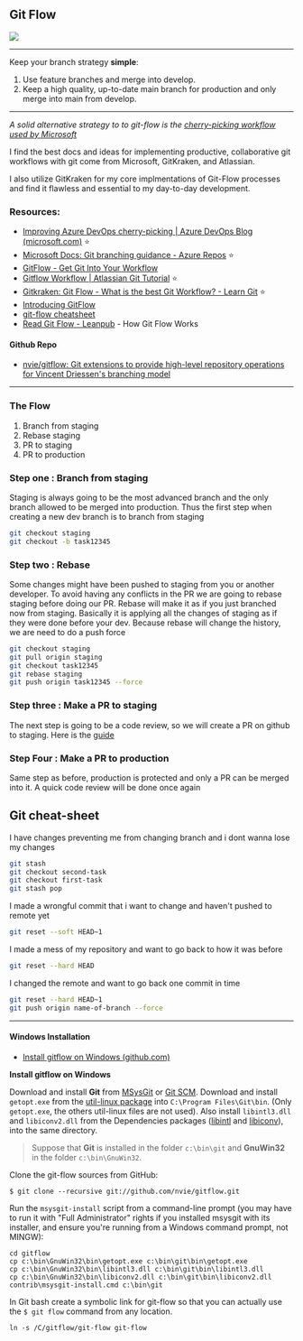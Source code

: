 ## Git Flow

![](https://image.slidesharecdn.com/gitflow-160421170910/95/git-flow-7-638.jpg?cb=1461258649)

***

Keep your branch strategy **simple**:

1. Use feature branches and merge into develop.
2. Keep a high quality, up-to-date main branch for production and only merge into main from develop. 

***

*A solid alternative strategy to to git-flow is the [cherry-picking workflow used by Microsoft](https://devblogs.microsoft.com/devops/improving-azure-devops-cherry-picking/)*

I find the best docs and ideas for implementing productive, collaborative git workflows with git come from Microsoft, GitKraken, and Atlassian.

I also utilize GitKraken for my core implmentations of Git-Flow processes and find it flawless and essential to my day-to-day development.

### Resources:

- [Improving Azure DevOps cherry-picking | Azure DevOps Blog (microsoft.com)](https://devblogs.microsoft.com/devops/improving-azure-devops-cherry-picking/) ⭐
- [Microsoft Docs: Git branching guidance - Azure Repos](https://docs.microsoft.com/en-us/azure/devops/repos/git/git-branching-guidance?view=azure-devops) ⭐
- [GitFlow - Get Git Into Your Workflow](https://www.gitflow.com/)
- [Gitflow Workflow | Atlassian Git Tutorial](https://www.atlassian.com/git/tutorials/comparing-workflows/gitflow-workflow) ⭐
- [Gitkraken: Git Flow - What is the best Git Workflow? - Learn Git](https://www.gitkraken.com/learn/git/git-flow) ⭐
- [Introducing GitFlow](https://datasift.github.io/gitflow/IntroducingGitFlow.html)
- [git-flow cheatsheet](https://danielkummer.github.io/git-flow-cheatsheet/)
- [Read Git Flow - Leanpub](https://leanpub.com/git-flow/read) - How Git Flow Works

#### Github Repo

- [nvie/gitflow: Git extensions to provide high-level repository operations for Vincent Driessen's branching model](https://github.com/nvie/gitflow)

***

### The Flow
1. Branch from staging
2. Rebase staging
3. PR to staging
4. PR to production

### Step one : Branch from staging
Staging is always going to be the most advanced branch and the only branch allowed to be merged into production. Thus the first step when creating a new dev branch is to branch from staging

```bash
git checkout staging
git checkout -b task12345
```

### Step two : Rebase
Some changes might have been pushed to staging from you or another developer. To avoid having any conflicts in the PR we are going to rebase staging before doing our PR. Rebase will make it as if you just branched now from staging. Basically it is applying all the changes of staging as if they were done before your dev. Because rebase will change the history, we are need to do a push force

```bash
git checkout staging
git pull origin staging
git checkout task12345
git rebase staging
git push origin task12345 --force
```

### Step three : Make a PR to staging

The next step is going to be a code review, so we will create a PR on github to staging. Here is the 
[guide](https://docs.github.com/en/free-pro-team@latest/github/collaborating-with-issues-and-pull-requests/creating-a-pull-request)

### Step Four : Make a PR to production
Same step as before, production is protected and only a PR can be merged into it. A quick code review will be done once again

## Git cheat-sheet

I have changes preventing me from changing branch and i dont wanna lose my changes

```bash
git stash
git checkout second-task
git checkout first-task
git stash pop
```

I made a wrongful commit that i want to change and haven't pushed to remote yet

```bash
git reset --soft HEAD~1
```

I made a mess of my repository and want to go back to how it was before

```bash
git reset --hard HEAD
```

I changed the remote and want to go back one commit in time

```bash
git reset --hard HEAD~1
git push origin name-of-branch --force
```

***

#### Windows Installation

- [Install gitflow on Windows (github.com)](https://gist.github.com/ilyar/11190988)

**Install gitflow on Windows**

Download and install **Git** from  [MSysGit](http://msysgit.github.io)  or [Git SCM](http://git-scm.com/).
Download and install `getopt.exe` from the [util-linux package](http://gnuwin32.sourceforge.net/packages/util-linux-ng.htm) into `C:\Program Files\Git\bin`. (Only `getopt.exe`, the others util-linux files are not used). Also install `libintl3.dll` and `libiconv2.dll` from the Dependencies packages ([libintl](http://gnuwin32.sourceforge.net/packages/libintl.htm) and [libiconv](http://gnuwin32.sourceforge.net/packages/libiconv.htm)), into the same directory.

> Suppose that **Git** is installed in the folder `c:\bin\git` and **GnuWin32** in the folder `c:\bin\GnuWin32`.

Clone the git-flow sources from GitHub:

```
$ git clone --recursive git://github.com/nvie/gitflow.git
```

Run the `msysgit-install` script from a command-line prompt (you may have to
run it with "Full Administrator" rights if you installed msysgit with its
installer, and ensure you're running from a Windows command prompt, not MINGW):

```
cd gitflow
cp c:\bin\GnuWin32\bin\getopt.exe c:\bin\git\bin\getopt.exe
cp c:\bin\GnuWin32\bin\libintl3.dll c:\bin\git\bin\libintl3.dll
cp c:\bin\GnuWin32\bin\libiconv2.dll c:\bin\git\bin\libiconv2.dll
contrib\msysgit-install.cmd c:\bin\git
```

In Git bash create a symbolic link for git-flow so that you can actually use the `$ git flow` command from any location.

```
ln -s /C/gitflow/git-flow git-flow
```
